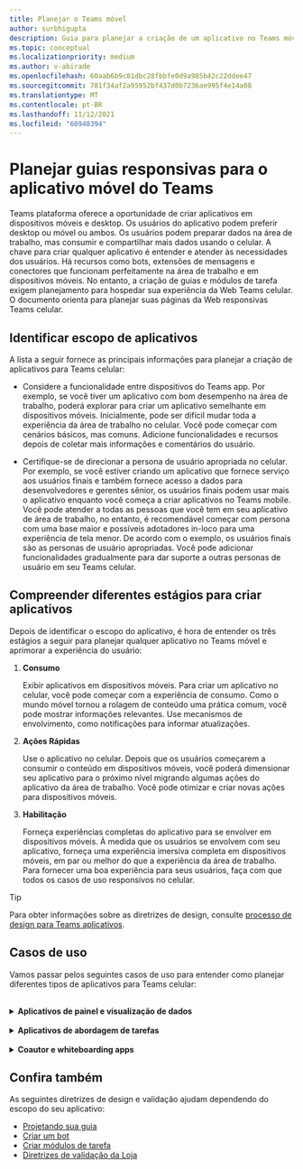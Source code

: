 ```yaml
---
title: Planejar o Teams móvel
author: surbhigupta
description: Guia para planejar a criação de um aplicativo no Teams móvel
ms.topic: conceptual
ms.localizationpriority: medium
ms.author: v-abirade
ms.openlocfilehash: 60aab6b9c81dbc28fbbfe0d9a985b42c22ddee47
ms.sourcegitcommit: 781f34af2a95952bf437d0b7236ae995f4e14a08
ms.translationtype: MT
ms.contentlocale: pt-BR
ms.lasthandoff: 11/12/2021
ms.locfileid: "60948394"
---
```

# <a name="plan-responsive-tabs-for-teams-mobile"></a>Planejar guias responsivas para o aplicativo móvel do Teams

 Teams plataforma oferece a oportunidade de criar aplicativos em dispositivos móveis e desktop. Os usuários do aplicativo podem preferir desktop ou móvel ou ambos. Os usuários podem preparar dados na área de trabalho, mas consumir e compartilhar mais dados usando o celular. A chave para criar qualquer aplicativo é entender e atender às necessidades dos usuários. Há recursos como bots, extensões de mensagens e conectores que funcionam perfeitamente na área de trabalho e em dispositivos móveis. No entanto, a criação de guias e módulos de tarefa exigem planejamento para hospedar sua experiência da Web Teams celular. O documento orienta para planejar suas páginas da Web responsivas Teams celular.

## <a name="identify-apps-scope"></a>Identificar escopo de aplicativos

A lista a seguir fornece as principais informações para planejar a criação de aplicativos para Teams celular:

* Considere a funcionalidade entre dispositivos do Teams app. Por exemplo, se você tiver um aplicativo com bom desempenho na área de trabalho, poderá explorar para criar um aplicativo semelhante em dispositivos móveis. Inicialmente, pode ser difícil mudar toda a experiência da área de trabalho no celular. Você pode começar com cenários básicos, mas comuns. Adicione funcionalidades e recursos depois de coletar mais informações e comentários do usuário.

* Certifique-se de direcionar a persona de usuário apropriada no celular. Por exemplo, se você estiver criando um aplicativo que fornece serviço aos usuários finais e também fornece acesso a dados para desenvolvedores e gerentes sênior, os usuários finais podem usar mais o aplicativo enquanto você começa a criar aplicativos no Teams mobile. Você pode atender a todas as pessoas que você tem em seu aplicativo de área de trabalho, no entanto, é recomendável começar com persona com uma base maior e possíveis adotadores in-loco para uma experiência de tela menor. De acordo com o exemplo, os usuários finais são as personas de usuário apropriadas. Você pode adicionar funcionalidades gradualmente para dar suporte a outras personas de usuário em seu Teams celular. 

## <a name="understand-different-stages-to-build-apps"></a>Compreender diferentes estágios para criar aplicativos

Depois de identificar o escopo do aplicativo, é hora de entender os três estágios a seguir para planejar qualquer aplicativo no Teams móvel e aprimorar a experiência do usuário:

1. **Consumo**

   Exibir aplicativos em dispositivos móveis. Para criar um aplicativo no celular, você pode começar com a experiência de consumo. Como o mundo móvel tornou a rolagem de conteúdo uma prática comum, você pode mostrar informações relevantes. Use mecanismos de envolvimento, como notificações para informar atualizações.

2. **Ações Rápidas**

   Use o aplicativo no celular. Depois que os usuários começarem a consumir o conteúdo em dispositivos móveis, você poderá dimensionar seu aplicativo para o próximo nível migrando algumas ações do aplicativo da área de trabalho. Você pode otimizar e criar novas ações para dispositivos móveis.

3. **Habilitação**

   Forneça experiências completas do aplicativo para se envolver em dispositivos móveis. À medida que os usuários se envolvem com seu aplicativo, forneça uma experiência imersiva completa em dispositivos móveis, em par ou melhor do que a experiência da área de trabalho. Para fornecer uma boa experiência para seus usuários, faça com que todos os casos de uso responsivos no celular.

> [!TIP]
> Para obter informações sobre as diretrizes de design, consulte [processo de design para Teams aplicativos](design-teams-app-process.md).

## <a name="use-cases"></a>Casos de uso

Vamos passar pelos seguintes casos de uso para entender como planejar diferentes tipos de aplicativos para Teams celular:

<br>

<details>

<summary><b>Aplicativos de painel e visualização de dados</b></summary>

Você pode entender como planejar guias responsivas para painéis e aplicativos de visualização de dados Teams plataforma móvel.

**Consumo**

No primeiro estágio, você pode implementar a experiência de consumo mais básica para exibir dados. O objetivo de qualquer aplicativo no domínio é mostrar dados na forma de visualizações. Em seu aplicativo, você pode mostrar visualizações exibidas recentemente na área de trabalho ou lista de todos os gráficos autorizados para os usuários. Depois de criar painéis na área de trabalho, os usuários podem acessar as informações usando o celular. Você pode mostrar uma exibição detalhada de qualquer gráfico selecionado pelo usuário como uma exibição expandida em suas guias ou usando módulos de tarefa.

Você pode mostrar as seguintes informações: 

* Painéis e resumos
* Elementos visuais, mapas e infográficos de dados
* Gráficos, gráficos e tabelas 

![Consumo de aplicativos de painel e visualização de dados](../../assets/images/app-fundamentals/dashboarding-and-data-visualization-apps-consumption.png)

**Ações rápidas**

No segundo estágio, os usuários podem trabalhar nos gráficos e elementos visuais existentes da experiência da área de trabalho. Você pode introduzir as seguintes ações:

* Conteúdo de pesquisa
* Filtrar dados
* Criar indicadores

![Ações rápidas de controle e visualização de dados](../../assets/images/app-fundamentals/dashboarding-and-data-visualization-apps-quick-actions.png)

**Habilitação**

No terceiro estágio, permita que os usuários criem conteúdo como gráficos e gráficos do zero. Certifique-se de apresentar todos os recursos em seu aplicativo para dispositivos móveis. Por exemplo, você pode usar módulos de tarefa para ajudar a acessar itens de dados específicos com exibição detalhada.

Você pode fornecer o seguinte acesso aos usuários:
* Modificar título e descrição
* Inserir itens de dados para criar visualizações
* Compartilhar visualizações em um chat de canal ou grupo

![Habilitação de aplicativos de painel e visualização de dados](../../assets/images/app-fundamentals/dashboarding-and-data-visualization-apps-enablement.png)


<br>

</details>

<br>

<details>

<summary><b>Aplicativos de abordagem de tarefas</b></summary>

Você pode entender como planejar guias responsivas para aplicativos de abordagem de tarefas Teams plataforma móvel.

**Consumo**

No primeiro estágio, seu aplicativo pode mostrar a lista de tarefas para o usuário em uma pilha vertical. Se houver várias categorias de tarefas, como **Proposed**, **Active** e **Closed,** forneça filtros para mostrar tarefas agrupadas ou como headers para ver as tarefas agrupadas.

![Consumo de aplicativos de abordagem de tarefas](../../assets/images/app-fundamentals/taskboarding-apps-consumption.png)

**Ações rápidas**

No segundo estágio, você pode fornecer o seguinte acesso de aplicativo aos usuários:
* Criar tarefas ou itens com os campos obrigatórios para reduzir a carga cognitiva dos usuários
* Alterar o tipo ou o tipo de quadro de exibição
* Revisar tarefas expandindo o exibição
* Usar módulos de tarefa para ver exibição detalhada
* Mover as tarefas para diferentes categorias 
* Compartilhar tarefas relevantes em chats e canais por meio de emails e feed de atividades

![Ações rápidas de aplicativos de abordagem de tarefas](../../assets/images/app-fundamentals/taskboarding-apps-quick-actions.png)

**Habilitação**

No terceiro estágio, você pode habilitar a experiência dos usuários com as seguintes atividades:
* Adicionar novos projetos e placas
* Adicionar e modificar categorias diferentes, como **Proposed**, **Active** e **Closed**
* Configurar as tarefas para comentários, anexos e outros recursos complexos

![Habilitar aplicativos de abordagem de tarefas](../../assets/images/app-fundamentals/taskboarding-apps-enablement.png)
<br>

</details>

<br>

<details>

<summary><b>Coautor e whiteboarding apps</b></summary>

Você pode entender como planejar guias responsivas para aplicativos de coautor e de quadro de trabalho em Teams plataforma móvel.

**Consumo**

No primeiro estágio, você pode considerar a experiência da área de trabalho para mostrar o conteúdo e os ativos em seu aplicativo.  Você pode mostrar as seguintes funções:

* Comentários ou comentários
* Zoom in or out
* Estágio atual ou andamento de um documento pendente

![Consumo de aplicativos de coautor e quadro de trabalho](../../assets/images/app-fundamentals/coauthoring-and-whiteboarding-apps-consumption.png)

**Ações Rápidas**

No segundo estágio, você pode introduzir as seguintes ações:

* Criar novo quadro para colaboração ou novos documentos para assinatura
* Compartilhar placas internamente e também com convidados
* Configurar permissões de administrador

> [!TIP]
> Você expõe ações, que podem ser mostradas facilmente nas telas pequenas.

![Ações rápidas de coautor e de whiteboarding apps](../../assets/images/app-fundamentals/coauthoring-and-whiteboarding-apps-quick-actions.png)

**Habilitação**

No terceiro estágio, forneça experiência completa aos usuários. Você pode habilitar a experiência dos usuários com as seguintes atividades:

* Adicionando texto, formas e anotações rápidas
* Navegar pelo conteúdo
* Adicionar camadas e filtros
* Excluir, desfazer e refazer operações
* Acesse a câmera e o microfone usando APIs SDK JS. Para obter mais informações sobre os recursos do dispositivo, consulte [Visão geral dos recursos do dispositivo.](../device-capabilities/device-capabilities-overview.md)

![Habilitar aplicativos de coautor e quadro de trabalho](../../assets/images/app-fundamentals/coauthoring-and-whiteboarding-apps-enablement.png)

<br>

</details>

## <a name="see-also"></a>Confira também

As seguintes diretrizes de design e validação ajudam dependendo do escopo do seu aplicativo:

* [Projetando sua guia](../../tabs/design/tabs.md)
* [Criar um bot](../../bots/design/bots.md)
* [Criar módulos de tarefa](../..//task-modules-and-cards/task-modules/design-teams-task-modules.md)
* [Diretrizes de validação da Loja](../deploy-and-publish/appsource/prepare/teams-store-validation-guidelines.md)
